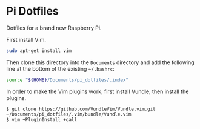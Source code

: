 # Pi Dotfiles

Dotfiles for a brand new Raspberry Pi.

First install Vim.

```sh
sudo apt-get install vim
```

Then clone this directory into the `Documents` directory and add the following line at the bottom of the existing `~/.bashrc`:

```sh
source "${HOME}/Documents/pi_dotfiles/.index"
```

In order to make the Vim plugins work, first install Vundle, then install the plugins.

```
$ git clone https://github.com/VundleVim/Vundle.vim.git ~/Documents/pi_dotfiles/.vim/bundle/Vundle.vim
$ vim +PluginInstall +qall
```

